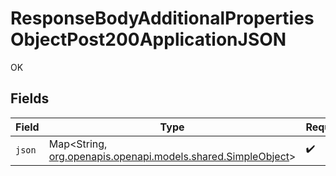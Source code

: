 # ResponseBodyAdditionalPropertiesObjectPost200ApplicationJSON

OK


## Fields

| Field                                                                                               | Type                                                                                                | Required                                                                                            | Description                                                                                         |
| --------------------------------------------------------------------------------------------------- | --------------------------------------------------------------------------------------------------- | --------------------------------------------------------------------------------------------------- | --------------------------------------------------------------------------------------------------- |
| `json`                                                                                              | Map<String, [org.openapis.openapi.models.shared.SimpleObject](../../models/shared/SimpleObject.md)> | :heavy_check_mark:                                                                                  | N/A                                                                                                 |